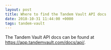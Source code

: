 ```yaml
---
layout: post
title: Where to find the Tandem Vault API docs
date: 2018-10-31 11:44:00 +0000
tags: tandem-vault
---
```


The Tandem Vault API docs can be found at <https://app.tandemvault.com/docs/api/>.
